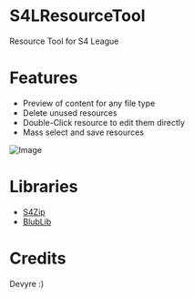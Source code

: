 # S4LResourceTool
Resource Tool for S4 League

# Features
* Preview of content for any file type
* Delete unused resources
* Double-Click resource to edit them directly
* Mass select and save resources

![Image](https://i.imgur.com/TXO3oFE.png)

# Libraries
- [S4Zip](https://github.com/wtfblub/NetspherePirates/blob/dev/src/Netsphere.Resource/S4Zip.cs)
- [BlubLib](https://gitlab.com/wtfblub/BlubLib/-/tree/dev/src/BlubLib)

# Credits
Devyre :)
